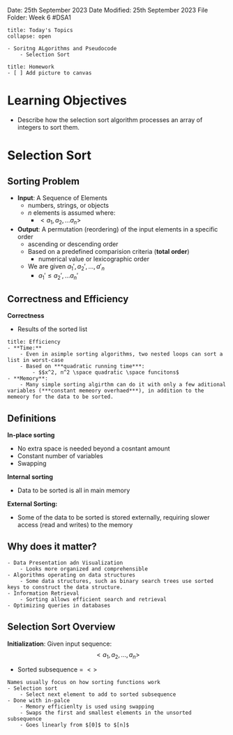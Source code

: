 Date: 25th September 2023
Date Modified: 25th September 2023
File Folder: Week 6
#DSA1

```ad-abstract
title: Today's Topics
collapse: open

- Soritng ALgorithms and Pseudocode
	- Selection Sort

```

```ad-note
title: Homework
- [ ] Add picture to canvas
```

# Learning Objectives
- Describe how the selection sort algorithm processes an array of integers to sort them.
# Selection Sort

## Sorting Problem

- **Input**: A Sequence of Elements
	- numbers, strings, or objects
	- $n$ elements is assumed where:
		- $<a_1, a_2,...a_n>$
- **Output**: A permutation (reordering) of the input elements in a  specific order
	- ascending or descending order
	- Based on a predefined comparision criteria (**total order**)
		- numerical value or lexicographic order
	- We are given $a_1', a_2',...,a'_n$
		- $a_1' \le a_2',...a_n'$

## Correctness and Efficiency

**Correctness**
- Results of the sorted list

```ad-summary
title: Efficiency
- **Time:**
	- Even in asimple sorting algorithms, two nested loops can sort a list in worst-case
	- Based on ***quadratic running time***:
		- $$x^2, n^2 \space quadratic \space funcitons$
- **Memory**:
	- Many simple sorting algirthm can do it with only a few aditional variables (***constant memeory overhaed***), in addition to the memeory for the data to be sorted.
```

## Definitions

**In-place sorting**
- No extra space is needed beyond a cosntant amount
- Constant number of variables
- Swapping

**Internal sorting**
- Data to be sorted is all in main memory

**External Sorting:**
- Some of the data to be sorted is stored externally, requiring slower access (read and writes) to the memory

## Why does it matter?

```ad-example
- Data Presentation adn Visualization
	- Looks more organized and comprehensible
- Algorithms operating on data structures
	- Some data structures, such as binary search trees use sorted keys to construct the data structure.
- Information Retrieval
	- Sorting allows efficient search and retrieval
- Optimizing queries in databases
```

## Selection Sort Overview

**Initialization**: Given input sequence:
$$<a_1, a_2,...,a_n>$$
- Sorted subsequence = $<>$

```ad-note
Names usually focus on how sorting functions work
- Selection sort
	- Select next element to add to sorted subsequence
- Done with in-palce
	- Memory efficienlty is used using swapping
	- Swaps the first and smallest elements in the unsorted subsequence
	- Goes linearly from $[0]$ to $[n]$
```






